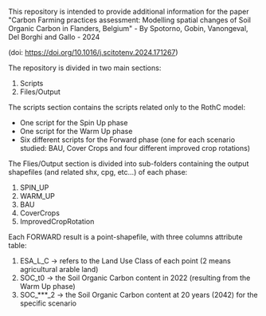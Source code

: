 This repository is intended to provide additional information for the paper "Carbon Farming practices assessment: Modelling spatial changes of Soil Organic Carbon in Flanders, Belgium" - By Spotorno, Gobin, Vanongeval, Del Borghi and Gallo - 2024 

(doi: https://doi.org/10.1016/j.scitotenv.2024.171267)

The repository is divided in two main sections:
1. Scripts
2. Files/Output

The scripts section contains the scripts related only to the RothC model: 
- One script for the Spin Up phase
- One script for the Warm Up phase
- Six different scripts for the Forward phase (one for each scenario studied: BAU, Cover Crops and four different improved crop rotations)

The Flies/Output section is divided into sub-folders containing the output shapefiles (and related shx, cpg, etc...) of each phase:
1. SPIN_UP
2. WARM_UP
3. BAU
4. CoverCrops
5. ImprovedCropRotation

Each FORWARD result is a point-shapefile, with three columns attribute table:
1. ESA_L_C -> refers to the Land Use Class of each point (2 means agricultural arable land)
2. SOC_t0 -> the Soil Organic Carbon content in 2022 (resulting from the Warm Up phase)
3. SOC_***_2 -> the Soil Organic Carbon content at 20 years (2042) for the specific scenario
